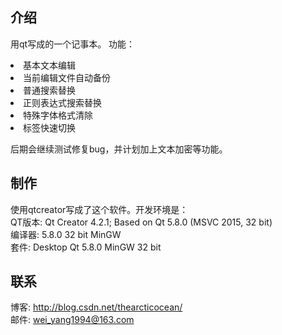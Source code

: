 ## 介绍
用qt写成的一个记事本。
功能：
<li>基本文本编辑
<li>当前编辑文件自动备份
<li>普通搜索替换
<li>正则表达式搜索替换
<li>特殊字体格式清除
<li>标签快速切换

后期会继续测试修复bug，并计划加上文本加密等功能。

## 制作
使用qtcreator写成了这个软件。开发环境是：  
QT版本: Qt Creator 4.2.1; Based on Qt 5.8.0 (MSVC 2015, 32 bit)  
编译器: 5.8.0 32 bit MinGW  
套件: Desktop Qt 5.8.0 MinGW 32 bit  

## 联系
博客: http://blog.csdn.net/thearcticocean/  
邮件: wei_yang1994@163.com  
